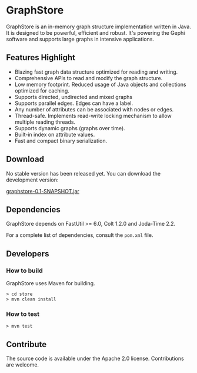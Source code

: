# GraphStore

GraphStore is an in-memory graph structure implementation written in Java. It is designed to be powerful, efficient and robust. It's powering the Gephi software and supports large graphs in intensive applications.

## Features Highlight

* Blazing fast graph data structure optimized for reading and writing. 
* Comprehensive APIs to read and modify the graph structure.
* Low memory footprint. Reduced usage of Java objects and collections optimized for caching.
* Supports directed, undirected and mixed graphs
* Supports parallel edges. Edges can have a label.
* Any number of attributes can be associated with nodes or edges.
* Thread-safe. Implements read-write locking mechanism to allow multiple reading threads.
* Supports dynamic graphs (graphs over time).
* Built-in index on attribute values.
* Fast and compact binary serialization.

## Download

No stable version has been released yet. You can download the development version:

[graphstore-0.1-SNAPSHOT.jar](http://nexus.gephi.org/nexus/service/local/artifact/maven/content?r=snapshots&g=org.gephi&a=graphstore&v=0.1-SNAPSHOT&p=jar)

## Dependencies

GraphStore depends on FastUtil >= 6.0, Colt 1.2.0 and Joda-Time 2.2.

For a complete list of dependencies, consult the `pom.xml` file.

## Developers

### How to build

GraphStore uses Maven for building. 

	> cd store
	> mvn clean install
		
### How to test

	> mvn test

## Contribute

The source code is available under the Apache 2.0 license. Contributions are welcome.